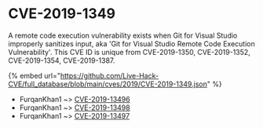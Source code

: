 # CVE-2019-1349

A remote code execution vulnerability exists when Git for Visual Studio improperly sanitizes input, aka 'Git for Visual Studio Remote Code Execution Vulnerability'. This CVE ID is unique from CVE-2019-1350, CVE-2019-1352, CVE-2019-1354, CVE-2019-1387.

{% embed url="https://github.com/Live-Hack-CVE/full_database/blob/main/cves/2019/CVE-2019-1349.json" %}


* FurqanKhan1 ~> [CVE-2019-13496](https://zeste.alice-snow.ru/2019/database/cve-2019-1349/cve-2019-13496-furqankhan1)
* FurqanKhan1 ~> [CVE-2019-13498](https://zeste.alice-snow.ru/2019/database/cve-2019-1349/cve-2019-13498-furqankhan1)
* FurqanKhan1 ~> [CVE-2019-13497](https://zeste.alice-snow.ru/2019/database/cve-2019-1349/cve-2019-13497-furqankhan1)